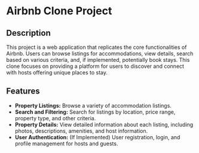 
# Airbnb Clone Project

## Description

This project is a  web application that replicates the core functionalities of Airbnb. Users can browse listings for accommodations, view details, search based on various criteria, and, if implemented, potentially book stays. This clone focuses on providing a platform for users to discover and connect with hosts offering unique places to stay.

## Features

* **Property Listings:** Browse a variety of accommodation listings.
* **Search and Filtering:** Search for listings by location, price range, property type, and other criteria.
* **Property Details:** View detailed information about each listing, including photos, descriptions, amenities, and host information.
* **User Authentication:** (If Implemented) User registration, login, and profile management for hosts and guests.
